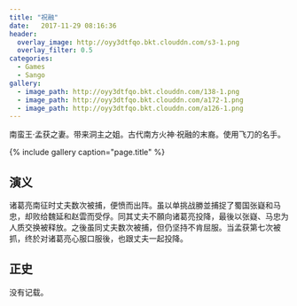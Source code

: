 ```yaml
---
title: "祝融"
date:   2017-11-29 08:16:36
header:
  overlay_image: http://oyy3dtfqo.bkt.clouddn.com/s3-1.png
  overlay_filter: 0.5
categories:
  - Games
  - Sango
gallery:
  - image_path: http://oyy3dtfqo.bkt.clouddn.com/138-1.png
  - image_path: http://oyy3dtfqo.bkt.clouddn.com/a172-1.png
  - image_path: http://oyy3dtfqo.bkt.clouddn.com/a126-1.png
---
```


南蛮王·孟获之妻。带来洞主之姐。古代南方火神·祝融的末裔。使用飞刀的名手。

{% include gallery caption="page.title" %}

## 演义

诸葛亮南征时丈夫数次被捕，便愤而出阵。虽以单挑战勝並捕捉了蜀国张嶷和马忠，却败给魏延和赵雲而受俘。同其丈夫不願向诸葛亮投降，最後以张嶷、马忠为人质交换被释放。之後虽同丈夫数次被捕，但仍坚持不肯屈服。当孟获第七次被抓，终於对诸葛亮心服口服後，也跟丈夫一起投降。

## 正史

没有记载。